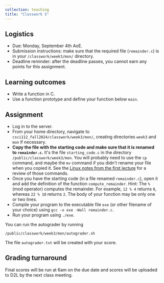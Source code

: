 ```yaml
---
collection: teaching
title: "Classwork 5"
---
```


## Logistics
* Due: Monday, September 4th AoE.
* Submission instructions: make sure that the required file (`remainder.c`) is in your
	`/classwork/week3/mon/` directory.
* Deadline reminder: after the deadline passes, you cannot earn any points for
	this assignment.

## Learning outcomes
* Write a function in C.
* Use a function prototype and define your function below `main`.

## Assignment

* Log in to the server.
* From your home directory, navigate to `csci112_fall2024/classwork/week3/mon/`, creating directories `week3` and `mon` if necessary.
* **Copy the file with the starting code and make sure that it is renamed to `remainder.c`.** It's the file `starting_code.c` in the directory `/public/classwork/week3/mon`. You will probably need to use the `cp` command, and maybe the `mv` command if you didn't rename your file when you copied it. See the [Linux notes from the first lecture](https://fangtian-zhong.github.io/teaching/csci112-fall-2024/lectures/tools) for a review of those commands.
* Once you have the starting code (in a file renamed `remainder.c`), open it
	and add the definition of the function `compute_remainder`.
Hint: The `%` (mod operator) computes the remainder. For example, `12 % 4` returns
	`0`, whereas `22 % 10` returns `2`. The body of your function may be only
	one or two lines.
* Compile your program to the executable file `exe` (or other filename of your
	choice) using `gcc -o exe -Wall remainder.c`.
* Run your program using `./exe`.

You can run the autograder by running
```
/public/classwork/week3/mon/autograder.sh
```

The file `autograder.txt` will be created with your score.

## Grading turnaround
Final scores will be run at 6am on the due date and scores will be
uploaded to D2L by the next class meeting.
